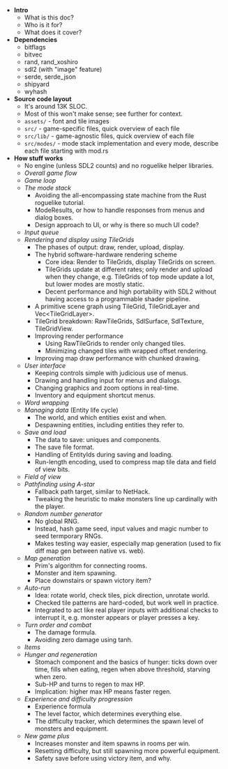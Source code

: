 - **Intro**
  - What is this doc?
  - Who is it for?
  - What does it cover?
- **Dependencies**
  - bitflags
  - bitvec
  - rand, rand\_xoshiro
  - sdl2 (with "image" feature)
  - serde, serde\_json
  - shipyard
  - wyhash
- **Source code layout**
  - It's around 13K SLOC.
  - Most of this won't make sense; see further for context.
  - `assets/` - font and tile images
  - `src/` - game-specific files, quick overview of each file
  - `src/lib/` - game-agnostic files, quick overview of each file
  - `src/modes/` - mode stack implementation and every mode, describe each file starting with mod.rs
- **How stuff works**
  - No engine (unless SDL2 counts) and no roguelike helper libraries.
  - *Overall game flow*
  - *Game loop*
  - *The mode stack*
    - Avoiding the all-encompassing state machine from the Rust roguelike tutorial.
    - ModeResults, or how to handle responses from menus and dialog boxes.
    - Design approach to UI, or why is there so much UI code?
  - *Input queue*
  - *Rendering and display using TileGrids*
    - The phases of output: draw, render, upload, display.
    - The hybrid software-hardware rendering scheme
      - Core idea: Render to TileGrids, display TileGrids on screen.
      - TileGrids update at different rates; only render and upload when they change, e.g. TileGrids of top mode update a lot, but lower modes are mostly static.
      - Decent performance and high portability with SDL2 without having access to a programmable shader pipeline.
    - A primitive scene graph using TileGrid, TileGridLayer and Vec\<TileGridLayer\>.
    - TileGrid breakdown: RawTileGrids, SdlSurface, SdlTexture, TileGridView.
    - Improving render performance
      - Using RawTileGrids to render only changed tiles.
      - Minimizing changed tiles with wrapped offset rendering.
    - Improving map draw performance with chunked drawing.
  - *User interface*
    - Keeping controls simple with judicious use of menus.
    - Drawing and handling input for menus and dialogs.
    - Changing graphics and zoom options in real-time.
    - Inventory and equipment shortcut menus.
  - *Word wrapping*
  - *Managing data* (Entity life cycle)
    - The world, and which entities exist and when.
    - Despawning entities, including entities they refer to.
  - *Save and load*
    - The data to save: uniques and components.
    - The save file format.
    - Handling of EntityIds during saving and loading.
    - Run-length encoding, used to compress map tile data and field of view bits.
  - *Field of view*
  - *Pathfinding using A-star*
    - Fallback path target, similar to NetHack.
    - Tweaking the heuristic to make monsters line up cardinally with the player.
  - *Random number generator*
    - No global RNG.
    - Instead, hash game seed, input values and magic number to seed termporary RNGs.
    - Makes testing way easier, especially map generation (used to fix diff map gen between native vs. web).
  - *Map generation*
    - Prim's algorithm for connecting rooms.
    - Monster and item spawning.
    - Place downstairs or spawn victory item?
  - *Auto-run*
    - Idea: rotate world, check tiles, pick direction, unrotate world.
    - Checked tile patterns are hard-coded, but work well in practice.
    - Integrated to act like real player inputs with additional checks to interrupt it, e.g. monster appears or player presses a key.
  - *Turn order and combat*
    - The damage formula.
    - Avoiding zero damage using tanh.
  - *Items*
  - *Hunger and regeneration*
    - Stomach component and the basics of hunger: ticks down over time, fills when eating, regen when above threshold, starving when zero.
    - Sub-HP and turns to regen to max HP.
    - Implication: higher max HP means faster regen.
  - *Experience and difficulty progression*
    - Experience formula
    - The level factor, which determines everything else.
    - The difficulty tracker, which determines the spawn level of monsters and equipment.
  - *New game plus*
    - Increases monster and item spawns in rooms per win.
    - Resetting difficulty, but still spawning more powerful equipment.
    - Safety save before using victory item, and why.
